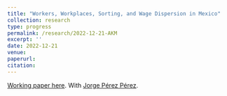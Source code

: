 ```yaml
---
title: "Workers, Workplaces, Sorting, and Wage Dispersion in Mexico"
collection: research
type: progress
permalink: /research/2022-12-21-AKM
excerpt: ''
date: 2022-12-21
venue:
paperurl:
citation: 
---
```

[Working paper here](https://jgnunol.github.io/files/PerezNunoAKM20221221.pdf). With [Jorge Pérez Pérez](https://jorgeperezperez.com/).

